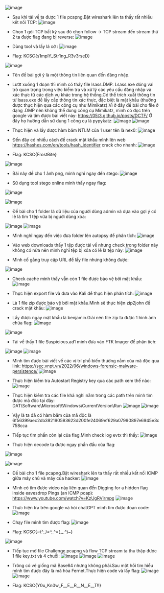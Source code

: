  ![image](https://hackmd.io/_uploads/HykU6jwa0.png)

-	Sau khi tải về ta được 1 file pcapng.Bật wireshark lên ta thấy rất nhiều kết nối TCP:
 ![image](https://hackmd.io/_uploads/SkzvpoPT0.png)

-	Chọn 1 gói TCP bất kỳ sau đó chọn follow -> TCP stream đến stream thứ 2 ta được flag đang bị reverse:
 ![image](https://hackmd.io/_uploads/S1EOpov60.png)

-	Dùng tool và lấy lá cờ :
 ![image](https://hackmd.io/_uploads/HyxcFTiwaC.png)

-	Flag: KCSC{s1mplY_Str1ng_R3v3rseD}

 ![image](https://hackmd.io/_uploads/r1Qjaowa0.png)

-	Tên đề bài gợi ý là một thông tin liên quan đến đăng nhập.
-	Lướt xuống 1 đoạn thì mình có thấy file lsass.DMP. Lsass.exe đóng vai trò quan trọng trong việc kiểm tra và xử lý các yêu cầu đăng nhập và xác thực từ các dịch vụ khác trong hệ thống.Có thể trích xuất thông tin từ lsass.exe để lấy cắp thông tin xác thực, đặc biệt là mật khẩu (thường được thực hiện qua các công cụ như Mimikatz).Vì ở đây đề bài cho file ở dạng .DMP nên không thể dùng công cụ Mimikatz, mình có đọc trên google và tìm được bài viết này: https://05t3.github.io/posts/DCTF/ Ở đây họ hướng dẫn sử dụng 1 công cụ là pypykatz:
 ![image](https://hackmd.io/_uploads/rkvp6sDpR.png)
![image](https://hackmd.io/_uploads/HyI0piDaC.png)

 
-	Thực hiện và lấy được hàm băm NTLM của 1 user tên là nex0:
![image](https://hackmd.io/_uploads/Hkxx0jv6R.png)

 
-	Đến đây có nhiều cách để crack mật khẩu mình lên web https://hashes.com/en/tools/hash_identifier crack cho nhanh:
 ![image](https://hackmd.io/_uploads/BJrbAoDT0.png)

-	Flag: KCSC{FrostBite}


 ![image](https://hackmd.io/_uploads/Hk4f0sva0.png)

-	Bài này đề cho 1 ảnh png, mình nghĩ ngay đến stego:
 ![image](https://hackmd.io/_uploads/BkPQAjPaA.png)

-	Sử dụng tool stego online mình thấy ngay flag:
 
 ![image](https://hackmd.io/_uploads/HJE4CsDpR.png)

 
![image](https://hackmd.io/_uploads/HyVrCiDa0.png)

-	Đề bài cho 1 folder là dữ liệu của người dùng admin và dựa vào gợi ý có lẽ là tìm 1 tệp vừa bị người dùng xóa:
 
![image](https://hackmd.io/_uploads/ryDPRsDTA.png)
![image](https://hackmd.io/_uploads/H1Md0oDTC.png)

 
-	Mình nghĩ ngay đến việc đưa folder lên autopsy để phân tích:
 ![image](https://hackmd.io/_uploads/HJlKCiPpC.png)

-	Vào web downloads thấy 1 tệp được tải về nhưng check trong folder này không có nữa nên mình nghĩ tệp bị xóa có lẽ là tệp này:
 ![image](https://hackmd.io/_uploads/Hkd5Rjv60.png)

-	Mình cố gắng truy cập URL để lấy file nhưng không được: 
 
![image](https://hackmd.io/_uploads/Byq6Ciw6A.png)


-	Check cache mình thấy vẫn còn 1 file được bảo vệ bởi mật khẩu:
 ![image](https://hackmd.io/_uploads/HynRCjPT0.png)

-	Thực hiện export file và đưa vào Kali để thực hiện phân tích:
 ![image](https://hackmd.io/_uploads/SJqJJnDpC.png)

-	Là 1 file zip được bảo vệ bởi mật khẩu.Mình sẽ thực hiện zip2john để crack mật khẩu:
 ![image](https://hackmd.io/_uploads/SkSekhPaA.png)


-	Lấy được ngay mật khẩu là benjamin.Giải nén file zip ta được 1 hình ảnh chứa flag:
 ![image](https://hackmd.io/_uploads/HJpGJnDTC.png)

![image](https://hackmd.io/_uploads/rJj_J2PpR.png)


-	Tải về thấy 1 file Ѕuѕpiciouѕ.ad1 mình đưa vào FTK Imager để phân tích:

![image](https://hackmd.io/_uploads/BJdty3DpC.png)
![image](https://hackmd.io/_uploads/ryO91nvaA.png)

 
-	Mình tìm được bài viết về các vị trí phổ biến thường nằm của mã độc qua link: https://sec.vnpt.vn/2022/06/windows-forensic-malware-persistence/ 
 ![image](https://hackmd.io/_uploads/HJ_3khPaR.png)



-	Thực hiện kiểm tra Autostart Registry key qua các path xem thế nào:
 ![image](https://hackmd.io/_uploads/BJSp1hv6R.png)

-	Thực hiện kiểm tra các file khả nghi nằm trong các path trên mình tìm được mã độc tại đây:
DAT\Software\Microsoft\Windows\CurrentVersion\Run
![image](https://hackmd.io/_uploads/SySCJ3waR.png)
![image](https://hackmd.io/_uploads/r1r1ehvp0.png)

 
 
-	Vậy là ta đã có hàm băm của mã độc là 6f56399aec2db382190593623d200fe24069ef629a07990897e6945e3c758cca
-	Tiếp tục tìm phần còn lại của flag.Mình check log evtx thì thấy:
 ![image](https://hackmd.io/_uploads/BJfge2w6A.png)

-	Thực hiện decode ta được ngay phần đầu của flag:

  
 ![image](https://hackmd.io/_uploads/B1jee3DpA.png)

 
![image](https://hackmd.io/_uploads/HJIbg3vTC.png)

 
-	Đề bài cho 1 file pcapng.Bật wireshark lên ta thấy rất nhiều kết nối ICMP giữa máy chủ và máy của hacker:
 ![image](https://hackmd.io/_uploads/SJtMenwa0.png)

-	Mình có tìm được video này liên quan đến Digging for a hidden flag inside eavesdrop Pings (an ICMP pcap): https://www.youtube.com/watch?v=KzUgRVirmpg
 ![image](https://hackmd.io/_uploads/B1L7lhwaC.png)


-	Thực hiện tra trên google và hỏi chatGPT mình tìm được đoạn code:
 ![image](https://hackmd.io/_uploads/rk44x2DpA.png)
-	Chạy file mình tìm được flag:
 ![image](https://hackmd.io/_uploads/BJd8ehvT0.png)

-	Flag: KCSC{~(^._.)=^._.^=(._.^)~}


  
![image](https://hackmd.io/_uploads/rkXvghP6R.png)
 
-	Tiếp tục mở file Challenge.pcapng và flow TCP stream ta thu thập được 1 file key.txt và 4 chuỗi:
![image](https://hackmd.io/_uploads/rkV_xhv6C.png)
![image](https://hackmd.io/_uploads/S1q_lhDTA.png)
![image](https://hackmd.io/_uploads/HJWFghPTA.png)
 
 
 
-	Trông có vẻ giống mã Base64 nhưng không phải.Sau một hồi tìm hiểu mình tìm được đây là mã hóa Fernet.Thực hiện code và lấy flag:
 ![image](https://hackmd.io/_uploads/r1gqgnPp0.png)
![image](https://hackmd.io/_uploads/Bytcl2vT0.png)

 
-	Flag: KCSC{Y0u_Kn0w_F__E__R__N__E__T!!}








